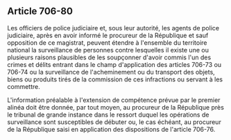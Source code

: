 Article 706-80
----
Les officiers de police judiciaire et, sous leur autorité, les agents de police
judiciaire, après en avoir informé le procureur de la République et sauf
opposition de ce magistrat, peuvent étendre à l'ensemble du territoire national
la surveillance de personnes contre lesquelles il existe une ou plusieurs
raisons plausibles de les soupçonner d'avoir commis l'un des crimes et délits
entrant dans le champ d'application des articles 706-73 ou 706-74 ou la
surveillance de l'acheminement ou du transport des objets, biens ou produits
tirés de la commission de ces infractions ou servant à les commettre.

L'information préalable à l'extension de compétence prévue par le premier alinéa
doit être donnée, par tout moyen, au procureur de la République près le tribunal
de grande instance dans le ressort duquel les opérations de surveillance sont
susceptibles de débuter ou, le cas échéant, au procureur de la République saisi
en application des dispositions de l'article 706-76.
